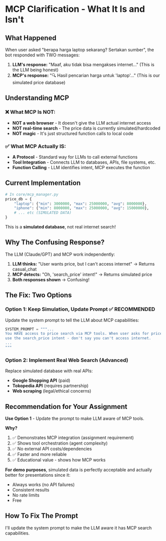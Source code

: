 # MCP Clarification - What It Is and Isn't

## What Happened

When user asked "berapa harga laptop sekarang? Sertakan sumber", the bot responded with TWO messages:

1. **LLM's response:** "Maaf, aku tidak bisa mengakses internet..." (This is the LLM being honest)
2. **MCP's response:** "🔍 Hasil pencarian harga untuk 'laptop'..." (This is our simulated price database)

## Understanding MCP

### ❌ What MCP Is NOT:
- **NOT a web browser** - It doesn't give the LLM actual internet access
- **NOT real-time search** - The price data is currently simulated/hardcoded
- **NOT magic** - It's just structured function calls to local code

### ✅ What MCP Actually IS:
- **A Protocol** - Standard way for LLMs to call external functions
- **Tool Integration** - Connects LLM to databases, APIs, file systems, etc.
- **Function Calling** - LLM identifies intent, MCP executes the function

## Current Implementation

```python
# In core/mcp_manager.py
price_db = {
    "laptop": {"min": 3000000, "max": 25000000, "avg": 8000000},
    "iphone": {"min": 8000000, "max": 25000000, "avg": 15000000},
    # ... etc (SIMULATED DATA)
}
```

This is a **simulated database**, not real internet search!

## Why The Confusing Response?

The LLM (Claude/GPT) and MCP work independently:

1. **LLM thinks:** "User wants price, but I can't access internet" → Returns casual_chat
2. **MCP detects:** "Oh, 'search_price' intent!" → Returns simulated price
3. **Both responses shown** → Confusing!

## The Fix: Two Options

### Option 1: Keep Simulation, Update Prompt ✅ RECOMMENDED

Update the system prompt to tell the LLM about MCP capabilities:

```python
SYSTEM_PROMPT = """...
You HAVE access to price search via MCP tools. When user asks for prices,
use the search_price intent - don't say you can't access internet.
...
"""
```

### Option 2: Implement Real Web Search (Advanced)

Replace simulated database with real APIs:
- **Google Shopping API** (paid)
- **Tokopedia API** (requires partnership)
- **Web scraping** (legal/ethical concerns)

## Recommendation for Your Assignment

**Use Option 1** - Update the prompt to make LLM aware of MCP tools.

**Why?**
1. ✅ Demonstrates MCP integration (assignment requirement)
2. ✅ Shows tool orchestration (agent complexity)
3. ✅ No external API costs/dependencies
4. ✅ Faster and more reliable
5. ✅ Educational value - shows how MCP works

**For demo purposes**, simulated data is perfectly acceptable and actually better for presentations since it:
- Always works (no API failures)
- Consistent results
- No rate limits
- Free

## How To Fix The Prompt

I'll update the system prompt to make the LLM aware it has MCP search capabilities.
